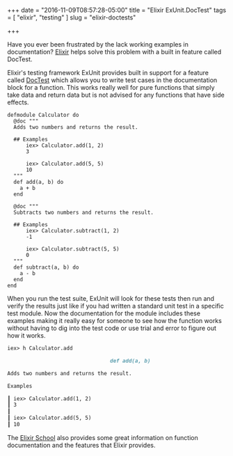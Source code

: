 +++
date = "2016-11-09T08:57:28-05:00"
title = "Elixir ExUnit.DocTest"
tags = [ "elixir", "testing" ]
slug = "elixir-doctests"

+++

Have you ever been frustrated by the lack working examples in documentation? [Elixir](http://elixir-lang.org/) helps solve this problem with a built in feature called DocTest.

<!--more-->

Elixir's testing framework ExUnit provides built in support for a feature called [DocTest](http://elixir-lang.org/docs/stable/ex_unit/ExUnit.DocTest.html) which allows you to write test cases in the documentation block for a function. This works really well for pure functions that simply take data and return data but is not advised for any functions that have side effects. 

```
defmodule Calculator do
  @doc """
  Adds two numbers and returns the result.

  ## Examples
      iex> Calculator.add(1, 2)
      3

      iex> Calculator.add(5, 5)
      10
  """
  def add(a, b) do
    a + b
  end

  @doc """
  Subtracts two numbers and returns the result.

  ## Examples
      iex> Calculator.subtract(1, 2)
      -1

      iex> Calculator.subtract(5, 5)
      0
  """
  def subtract(a, b) do
    a - b
  end
end
```

When you run the test suite, ExUnit will look for these tests then run and verify the results just like if you had written a standard unit test in a specific test module. Now the documentation for the module includes these examples making it really easy for someone to see how the function works without having to dig into the test code or use trial and error to figure out how it works.

```markdown
iex> h Calculator.add

                                 def add(a, b)

Adds two numbers and returns the result.

Examples

┃ iex> Calculator.add(1, 2)
┃ 3
┃
┃ iex> Calculator.add(5, 5)
┃ 10
```

The [Elixir School](https://elixirschool.com/lessons/basics/documentation/#documenting-functions) also provides some great information on function documentation and the features that Elixir provides.

